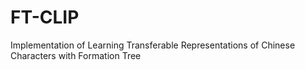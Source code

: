 # FT-CLIP
Implementation of Learning Transferable Representations of Chinese Characters with Formation Tree
